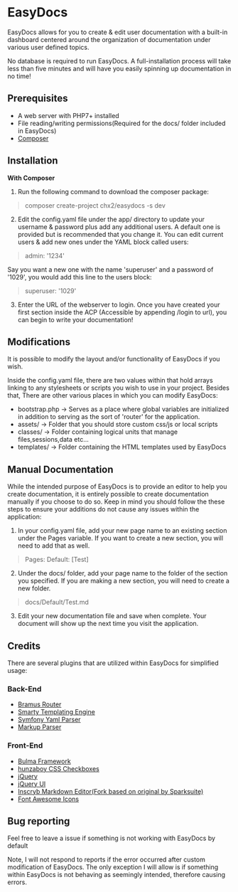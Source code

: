 # EasyDocs
EasyDocs allows for you to create & edit user documentation with a built-in dashboard centered around the organization of documentation under various user defined topics.

No database is required to run EasyDocs. A full-installation process will take less than five minutes and will have you easily spinning up documentation in no time!

## Prerequisites

- A web server with PHP7+ installed
-  File reading/writing permissions(Required for the docs/ folder included in EasyDocs)
- [Composer](https://getcomposer.org/download/)

## Installation

**With Composer**
1. Run the following command to download the composer package:

> composer create-project chx2/easydocs -s dev

2. Edit the config.yaml file under the app/ directory to update your username & password plus add any additional users. A default one is provided but is recommended that you change it. You can edit current users & add new ones under the YAML block called users:

> admin: '1234'

Say you want a new one with the name 'superuser' and a password of '1029', you would add this line to the users block:

> superuser: '1029'

3. Enter the URL of the webserver to login. Once you have created your first section inside the ACP (Accessible by appending /login to url), you can begin to write your documentation!

## Modifications
It is possible to modify the layout and/or functionality of EasyDocs if you wish.

Inside the config.yaml file, there are two values within that hold arrays linking to any stylesheets or scripts you wish to use in your project. Besides that, There are other various places in which you can modify EasyDocs:

- bootstrap.php -> Serves as a place where global variables are initialized in addition to serving as the sort of 'router' for the application.
- assets/       -> Folder that you should store custom css/js or local scripts
- classes/      -> Folder containing logical units that manage files,sessions,data etc...
- templates/    -> Folder containing the HTML templates used by EasyDocs

## Manual Documentation
While the intended purpose of EasyDocs is to provide an editor to help you create documentation, it is entirely possible to create documentation manually if you choose to do so. Keep in mind you should follow the these steps to ensure your additions do not cause any issues within the application:

1. In your config.yaml file, add your new page name to an existing section under the Pages variable. If you want to create a new section, you will need to add that as well.

> Pages:
>   Default: [Test]

2. Under the docs/ folder, add your page name to the folder of the section you specified. If you are making a new section, you will need to create a new folder.
> docs/Default/Test.md

3. Edit your new documentation file and save when complete. Your document will show up the next time you visit the application.

## Credits
There are several plugins that are utilized within EasyDocs for simplified usage:

### Back-End
- [Bramus Router](https://github.com/bramus/router)
- [Smarty Templating Engine](https://github.com/smarty-php/smarty)
- [Symfony Yaml Parser](https://github.com/symfony/yaml)
- [Markup Parser](https://github.com/erusev/parsedown)

### Front-End
- [Bulma Framework](https://bulma.io/)
- [hunzaboy CSS Checkboxes](https://github.com/hunzaboy/CSS-Checkbox-Library)
- [jQuery](https://jquery.com/)
- [jQuery UI](https://jqueryui.com/)
- [Inscryb Markdown Editor(Fork based on original by Sparksuite)](https://github.com/inscryb/inscryb-markdown-editor)
- [Font Awesome Icons](https://fontawesome.com)


## Bug reporting
Feel free to leave a issue if something is not working with EasyDocs by default

Note, I will not respond to reports if the error occurred after custom modification of EasyDocs. The only exception I will allow is if something within EasyDocs is not behaving as seemingly intended, therefore causing errors.
